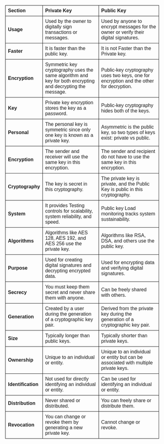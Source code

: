 <!DOCTYPE html>
<html lang="en">
<head>
  <meta charset="UTF-8">
  <meta name="viewport" content="width=device-width, initial-scale=1.0">
<title>Cheat Sheet</title>
<style>
    body {
    font-family: Arial, sans-serif;
    line-height: 1.6;
    margin: 20px;
    }
    table {
    width: 100%;
    border-collapse: collapse;
    }
    th, td {
    border: 1px solid #000;
    padding: 8px;
    text-align: left;
    }
    th {
    background-color: #f2f2f2;
    }
    pre, code {
    background-color: #f4f4f4;
    padding: 10px;
    border-radius: 5px;
    display: block;
    margin: 2px 0;
    overflow-x: auto;
    }
    pre < code {
    background-color: #f4f4f4;
    padding: 10px;
    border-radius: 5px;
    display: block;
    margin: 2px 0;
    overflow-x: auto;
    }  
    button {
    margin-top: 5px;
    padding: 5px 5px;
    font-size: 1em;
    cursor: pointer;
    }
</style>
</head>
<body>

  <table width="830">
  <tbody>
    <tr>
    <td><span><strong>Section</strong></span></td>
    <td><span><strong>Private Key</strong></span></td>
    <td><span><strong>Public Key</strong></span></td>
    </tr>
    <tr>
    <td width="100"><strong>Usage</strong></td>
    <td width="350">Used by the owner to digitally sign transactions or messages.</td>
    <td width="400">Used by anyone to encrypt messages for the owner or verify their
      digital signatures.</td>
    </tr>
    <tr>
    <td width="100"><strong>Faster</strong></td>
    <td width="350">It is faster than the public key.</td>
    <td width="400">It is not Faster than the Private key.</td>
    </tr>
    <tr>
    <td width="100"><strong>Encryption</strong></td>
    <td width="350">Symmetric key cryptography uses the same algorithm and key for
      both encrypting and decrypting the message.</td>
    <td width="400">Public-key cryptography uses two keys, one for encryption and the
      other for decryption.</td>
    </tr>
    <tr>
    <td width="100"><strong>Key</strong></td>
    <td width="350">Private key encryption stores the key as a password.</td>
    <td width="400">Public-key cryptography hides both of the keys.</td>
    </tr>
    <tr>
    <td width="100"><strong>Personal</strong></td>
    <td width="350">The personal key is symmetric since only one key is known as a
      private key.</td>
    <td width="400">Asymmetric is the public key, so two types of keys exist: private
      vs public.</td>
    </tr>
    <tr>
    <td width="100"><strong>Encryption</strong></td>
    <td width="350">The sender and receiver will use the same key in this encryption.</td>
    <td width="400">The sender and recipient do not have to use the same key in this
      encryption.</td>
    </tr>
    <tr>
    <td width="100"><strong>Cryptography</strong></td>
    <td width="350">The key is secret in this cryptography.</td>
    <td width="400">The private key is private, and the Public Key is public in this
      cryptography.</td>
    </tr>
    <tr>
    <td width="100"><strong>System</strong></td>
    <td width="350">It provides Testing controls for scalability, system reliability,
      and speed.</td>
    <td width="400">Public key Load monitoring tracks system sustainability.</td>
    </tr>
    <tr>
    <td width="100"><strong>Algorithms</strong></td>
    <td width="350">Algorithms like AES 128, AES 192, and AES 256 use the private key.</td>
    <td width="400">Algorithms like RSA, DSA, and others use the public key.</td>
    </tr>
    <tr>
    <td width="100"><strong>Purpose</strong></td>
    <td width="350">Used for creating digital signatures and decrypting encrypted data.</td>
    <td width="400">Used for encrypting data and verifying digital signatures.</td>
    </tr>
    <tr>
    <td width="100"><strong>Secrecy</strong></td>
    <td width="350">You must keep them secret and never share them with anyone.</td>
    <td width="400">Can be freely shared with others.</td>
    </tr>
    <tr>
    <td width="100"><strong>Generation</strong></td>
    <td width="350">Created by a user during the generation of a cryptographic key
      pair.</td>
    <td width="400">Derived from the private key during the generation of a cryptographic
      key pair.</td>
    </tr>
    <tr>
    <td width="100"><strong>Size</strong></td>
    <td width="350">Typically longer than public keys.</td>
    <td width="400">Typically shorter than private keys.</td>
    </tr>
    <tr>
    <td width="100"><strong>Ownership</strong></td>
    <td width="350">Unique to an individual or entity.</td>
    <td width="400">Unique to an individual or entity but can be associated with multiple
      private keys.</td>
    </tr>
    <tr>
    <td width="100"><strong>Identification</strong></td>
    <td width="350">Not used for directly identifying an individual or entity.</td>
    <td width="400">Can be used for identifying an individual or entity.</td>
    </tr>
    <tr>
    <td width="100"><strong>Distribution</strong></td>
    <td width="350">Never shared or distributed.</td>
    <td width="400">You can freely share or distribute them.</td>
    </tr>
    <tr>
    <td width="100"><strong>Revocation</strong></td>
    <td width="350">You can change or revoke them by generating a new private key.</td>
    <td width="400">Cannot change or revoke.</td>
    </tr>
  </tbody>
  </table>

</body>
</html>
